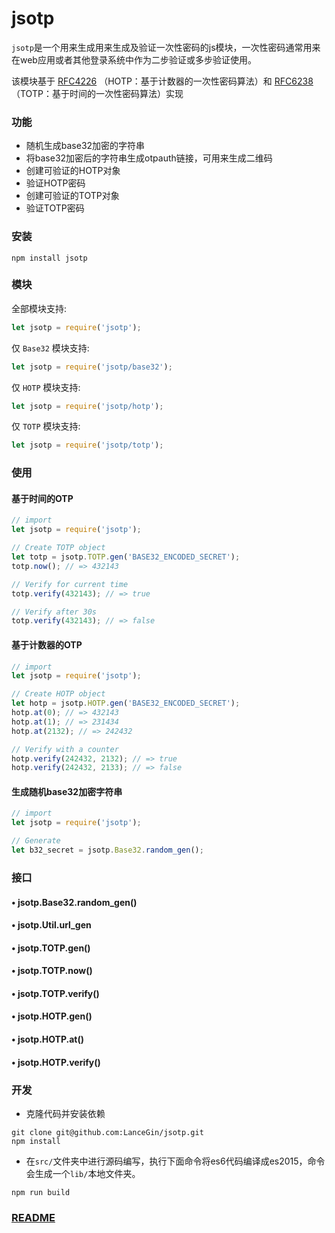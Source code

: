 # jsotp

`jsotp`是一个用来生成用来生成及验证一次性密码的js模块，一次性密码通常用来在web应用或者其他登录系统中作为二步验证或多步验证使用。

该模块基于 [RFC4226](https://tools.ietf.org/html/rfc4226) （HOTP：基于计数器的一次性密码算法）和 [RFC6238](https://tools.ietf.org/html/rfc6238)（TOTP：基于时间的一次性密码算法）实现

### 功能

* 随机生成base32加密的字符串
* 将base32加密后的字符串生成otpauth链接，可用来生成二维码
* 创建可验证的HOTP对象
* 验证HOTP密码
* 创建可验证的TOTP对象
* 验证TOTP密码

### 安装

```shell
npm install jsotp
```
	
### 模块

全部模块支持:

```javascript
let jsotp = require('jsotp');
```
	
仅 `Base32` 模块支持:

```javascript
let jsotp = require('jsotp/base32');
```
	
仅 `HOTP` 模块支持:

```javascript
let jsotp = require('jsotp/hotp');
```
	
仅 `TOTP` 模块支持: 

```javascript
let jsotp = require('jsotp/totp');
```
	
### 使用

#### 基于时间的OTP

```javascript
// import
let jsotp = require('jsotp');

// Create TOTP object
let totp = jsotp.TOTP.gen('BASE32_ENCODED_SECRET');
totp.now(); // => 432143

// Verify for current time
totp.verify(432143); // => true

// Verify after 30s
totp.verify(432143); // => false
```

#### 基于计数器的OTP

```javascript
// import
let jsotp = require('jsotp');

// Create HOTP object
let hotp = jsotp.HOTP.gen('BASE32_ENCODED_SECRET');
hotp.at(0); // => 432143
hotp.at(1); // => 231434
hotp.at(2132); // => 242432

// Verify with a counter
hotp.verify(242432, 2132); // => true
hotp.verify(242432, 2133); // => false
```

#### 生成随机base32加密字符串

```javascript
// import
let jsotp = require('jsotp');

// Generate
let b32_secret = jsotp.Base32.random_gen();
```

### 接口

#### • jsotp.Base32.random_gen()

#### • jsotp.Util.url_gen

#### • jsotp.TOTP.gen()

#### • jsotp.TOTP.now()

#### • jsotp.TOTP.verify()

#### • jsotp.HOTP.gen()

#### • jsotp.HOTP.at()

#### • jsotp.HOTP.verify()

### 开发

* 克隆代码并安装依赖

```shell
git clone git@github.com:LanceGin/jsotp.git
npm install
```

* 在`src/`文件夹中进行源码编写，执行下面命令将es6代码编译成es2015，命令会生成一个`lib/`本地文件夹。

```shell
npm run build
```

### [README](../README.md)